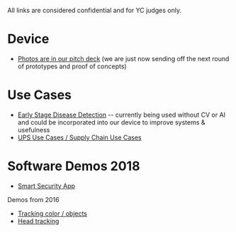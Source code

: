 All links are considered confidential and for YC judges only. 

# Device 
- [Photos are in our pitch deck](https://docsend.com/view/m86u6bx) (we are just now sending off the next round of prototypes and proof of concepts)

# Use Cases
- [Early Stage Disease Detection](https://docsend.com/view/94xwqd7) -- currently being used without CV or AI and could be incorporated into our device to improve systems & usefulness 
- [UPS Use Cases / Supply Chain Use Cases](https://docsend.com/view/zcxs6a8)

# Software Demos 2018
- [Smart Security App](https://drive.google.com/open?id=1W3mII8YWdDIwROSCGDtyl6Xi2wRZKuAp)

Demos from 2016 <br> 
- [Tracking color / objects](https://github.com/loving1/Lumenora-Website/blob/master/tennisball%20tracking.mp4)
- [Head tracking](https://github.com/loving1/Lumenora-Website/blob/master/HeadTracking.mp4) 
